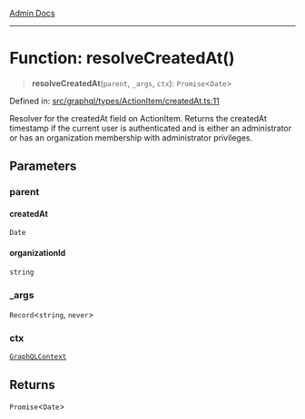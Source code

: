 [Admin Docs](/)

***

# Function: resolveCreatedAt()

> **resolveCreatedAt**(`parent`, `_args`, `ctx`): `Promise`\<`Date`\>

Defined in: [src/graphql/types/ActionItem/createdAt.ts:11](https://github.com/Sourya07/talawa-api/blob/aac5f782223414da32542752c1be099f0b872196/src/graphql/types/ActionItem/createdAt.ts#L11)

Resolver for the createdAt field on ActionItem.
Returns the createdAt timestamp if the current user is authenticated
and is either an administrator or has an organization membership with administrator privileges.

## Parameters

### parent

#### createdAt

`Date`

#### organizationId

`string`

### \_args

`Record`\<`string`, `never`\>

### ctx

[`GraphQLContext`](../../../../context/type-aliases/GraphQLContext.md)

## Returns

`Promise`\<`Date`\>
